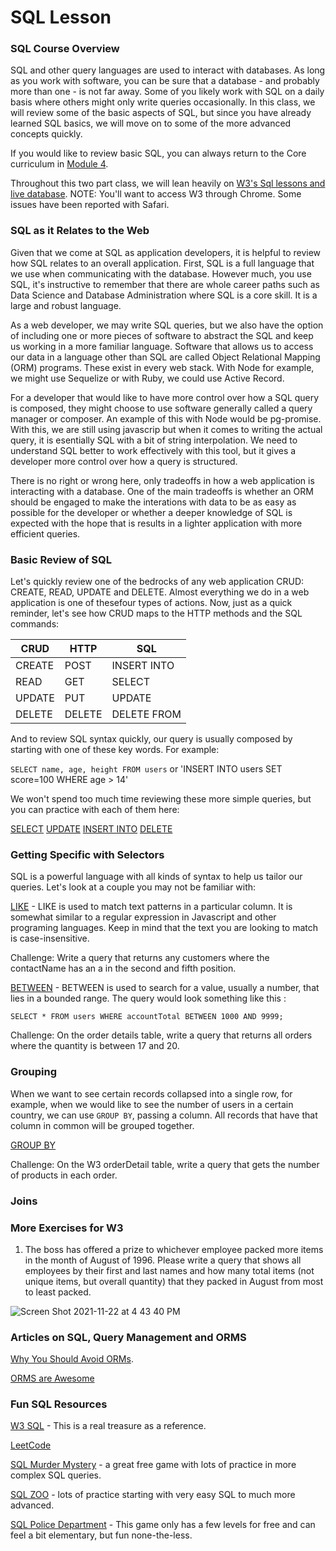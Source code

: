 # SQL Lesson

### SQL Course Overview
  
  SQL and other query languages are used to interact with databases. As long as you work with software, you can be sure that a database - and probably more than one - is not far away. Some of you likely work with SQL on a daily basis where others might only write queries occasionally. In this class, we will review some of the basic aspects of SQL, but since you have already learned SQL basics, we will move on to some of the more advanced concepts quickly. 
  
  If you would like to review basic SQL, you can always return to the Core curriculum in [Module 4](https://github.com/joinpursuit/Pursuit-Core-Web/blob/master/full_stack_express/README.md).
  
  Throughout this two part class, we will lean heavily on [W3's Sql lessons and live database](https://www.w3schools.com/sql/default.asp). NOTE: You'll want to access W3 through Chrome. Some issues have been reported with Safari.
  
### SQL as it Relates to the Web
  
Given that we come at SQL as application developers, it is helpful to review how SQL relates to an overall application. First, SQL is a full language that we use when communicating with the database. However much, you use SQL, it's instructive to remember that there are whole career paths such as Data Science and Database Administration where SQL is a core skill. It is a large and robust language. 
  
As a web developer, we may write SQL queries, but we also have the option of including one or more pieces of software to abstract the SQL and keep us working in a more familiar language. Software that allows us to access our data in a language other than SQL are called Object Relational Mapping (ORM) programs. These exist in every web stack. With Node for example, we might use Sequelize or with Ruby, we could use Active Record. 

For a developer that would like to have more control over how a SQL query is composed, they might choose to use software generally called a query manager or composer. An example of this with Node would be pg-promise. With this, we are still using javascrip but when it comes to writing the actual query, it is esentially SQL with a bit of string interpolation. We need to understand SQL better to work effectively with this tool, but it gives a developer more control over how a query is structured. 

There is no right or wrong here, only tradeoffs in how a web application is interacting with a database. One of the main tradeoffs is whether an ORM should be engaged to make the interations with data to be as easy as possible for the developer or whether a deeper knowledge of SQL is expected with the hope that is results in a lighter application with more efficient queries. 

### Basic Review of SQL

Let's quickly review one of the bedrocks of any web application CRUD: CREATE, READ, UPDATE and DELETE. Almost everything we do in a web application is one of thesefour types of actions. Now, just as a quick reminder, let's see how CRUD maps to the HTTP methods and the SQL commands: 

|  CRUD  | HTTP  | SQL          |
|------- |-------|--------------|
| CREATE | POST  | INSERT INTO  |
| READ   | GET   | SELECT       |
| UPDATE | PUT   | UPDATE       |
| DELETE | DELETE| DELETE FROM      |

And to review SQL syntax quickly, our query is usually composed by starting with one of these key words. For example: 

`SELECT name, age, height FROM users` or 'INSERT INTO users SET score=100 WHERE age > 14'

We won't spend too much time reviewing these more simple queries, but you can practice with each of them here: 

[SELECT](https://www.w3schools.com/sql/sql_select.asp) 
[UPDATE](https://www.w3schools.com/sql/sql_update.asp)
[INSERT INTO](https://www.w3schools.com/sql/sql_insert.asp) 
[DELETE](https://www.w3schools.com/sql/sql_delete.asp)

### Getting Specific with Selectors

SQL is a powerful language with all kinds of syntax to help us tailor our queries. Let's look at a couple you may not be familiar with:

[LIKE](https://www.w3schools.com/sql/sql_like.asp) - LIKE is used to match text patterns in a particular column. It is somewhat similar to a regular expression in Javascript and other programing languages. Keep in mind that the text you are looking to match is case-insensitive.

Challenge: Write a query that returns any customers where the contactName has an a in the second and fifth position. 

[BETWEEN](https://www.w3schools.com/sql/sql_between.asp) - BETWEEN is used to search for a value, usually a number, that lies in a bounded range. The query would look something like this :

`SELECT * FROM users WHERE accountTotal BETWEEN 1000 AND 9999;`

Challenge: On the order details table, write a query that returns all orders where the quantity is between 17 and 20.  

### Grouping

When we want to see certain records collapsed into a single row, for example, when we would like to see the number of users in a certain country, we can use `GROUP BY`, passing a column. All records that have that column in common will be grouped together. 

[GROUP BY](https://www.w3schools.com/sql/sql_groupby.asp)

Challenge: On the W3 orderDetail table, write a query that gets the number of products in each order. 

### Joins



### More Exercises for W3

1. The boss has offered a prize to whichever employee packed more items in the month of August of 1996. Please write a query that shows all employees by their first and last names and how many total items (not unique items, but overall quantity) that they packed in August from most to least packed.  

![Screen Shot 2021-11-22 at 4 43 40 PM](https://user-images.githubusercontent.com/692461/142939566-383e5bf9-32a6-412a-b54e-9693907f3db1.png)



### Articles on SQL, Query Management and ORMS

[Why You Should Avoid ORMs](https://blog.logrocket.com/why-you-should-avoid-orms-with-examples-in-node-js-e0baab73fa5/). 

[ORMS are Awesome](https://chanind.github.io/2020/01/13/awesome-orms.html)

### Fun SQL Resources 

[W3 SQL](https://www.w3schools.com/sql/default.asp) - This is a real treasure as a reference. 

[LeetCode](https://leetcode.com/problemset/database/)

[SQL Murder Mystery](https://mystery.knightlab.com/) -  a great free game with lots of practice in more complex SQL queries. 

[SQL ZOO](https://sqlzoo.net/wiki/SQL_Tutorial) - lots of practice starting with very easy SQL to much more advanced. 

[SQL Police Department](https://sqlpd.com/) - This game only has a few levels for free and can feel a bit elementary, but fun none-the-less.


